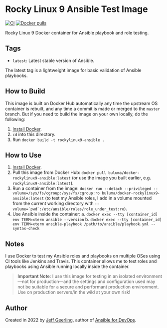 # Rocky Linux 9 Ansible Test Image

[![CI](https://github.com/buluma/docker-rockylinux9-ansible/workflows/Build/badge.svg?branch=master&event=push)](https://github.com/buluma/docker-rockylinux9-ansible/actions?query=workflow%3ABuild) [![Docker pulls](https://img.shields.io/docker/pulls/buluma/docker-rockylinux9-ansible)](https://hub.docker.com/r/buluma/docker-rockylinux9-ansible/)

Rocky Linux 9 Docker container for Ansible playbook and role testing.

## Tags

  - `latest`: Latest stable version of Ansible.

The latest tag is a lightweight image for basic validation of Ansible playbooks.

## How to Build

This image is built on Docker Hub automatically any time the upstream OS container is rebuilt, and any time a commit is made or merged to the `master` branch. But if you need to build the image on your own locally, do the following:

  1. [Install Docker](https://docs.docker.com/engine/installation/).
  2. `cd` into this directory.
  3. Run `docker build -t rockylinux9-ansible .`

## How to Use

  1. [Install Docker](https://docs.docker.com/engine/installation/).
  2. Pull this image from Docker Hub: `docker pull buluma/docker-rockylinux9-ansible:latest` (or use the image you built earlier, e.g. `rockylinux9-ansible:latest`).
  3. Run a container from the image: `docker run --detach --privileged --volume=/sys/fs/cgroup:/sys/fs/cgroup:ro buluma/docker-rockylinux9-ansible:latest` (to test my Ansible roles, I add in a volume mounted from the current working directory with ``--volume=`pwd`:/etc/ansible/roles/role_under_test:ro``).
  4. Use Ansible inside the container:
    a. `docker exec --tty [container_id] env TERM=xterm ansible --version`
    b. `docker exec --tty [container_id] env TERM=xterm ansible-playbook /path/to/ansible/playbook.yml --syntax-check`

## Notes

I use Docker to test my Ansible roles and playbooks on multiple OSes using CI tools like Jenkins and Travis. This container allows me to test roles and playbooks using Ansible running locally inside the container.

> **Important Note**: I use this image for testing in an isolated environment—not for production—and the settings and configuration used may not be suitable for a secure and performant production environment. Use on production servers/in the wild at your own risk!

## Author

Created in 2022 by [Jeff Geerling](https://www.jeffgeerling.com/), author of [Ansible for DevOps](https://www.ansiblefordevops.com/).
